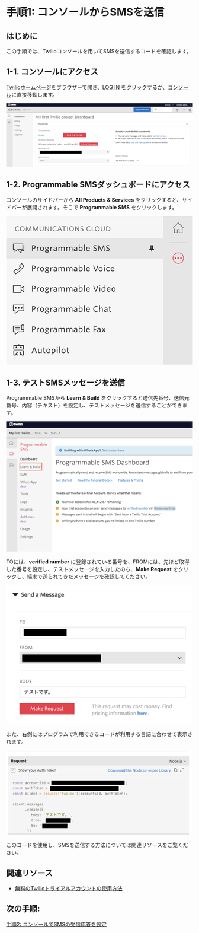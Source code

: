 #  手順1: コンソールからSMSを送信
## はじめに
この手順では、Twilioコンソールを用いてSMSを送信するコードを確認します。

## 1-1. コンソールにアクセス
[Twilioホームページ](https://www.twilio.com/)をブラウザーで開き、[LOG IN](https://www.twilio.com/login) をクリックするか、[コンソール](https://www.twilio.com/console)に直接移動します。

![Twilioコンソール](../assets/01-Console.png "Twilioコンソール")

## 1-2. Programmable SMSダッシュボードにアクセス
コンソールのサイドバーから __All Products & Services__ をクリックすると、サイドバーが展開されます。そこで __Programmable SMS__ をクリックします。

![Programmable SMS](../assets/02-SMS-Navigation.png "Programmable SMS")

## 1-3. テストSMSメッセージを送信
Programmable SMSから __Learn & Build__ をクリックすると送信先番号、送信元番号、内容（テキスト）を設定し、テストメッセージを送信することができます。

![Programmable SMS Dashboard](../assets/02-SMS-Dashboard.png "Programmable SMS Dashboard")

TOには、__verified number__ に登録されている番号を、FROMには、先ほど取得した番号を設定し、テストメッセージを入力したのち、__Make Request__ をクリックし、端末で送られてきたメッセージを確認してください。

![SMSの送信テスト](../assets/02-SMS-Send-Test.png "SMSの送信テスト")

また、右側にはプログラムで利用できるコードが利用する言語に合わせて表示されます。

![SMS送信コード](../assets/02-SMS-Send-Body.png "SMS送信コード")

このコードを使用し、SMSを送信する方法については関連リソースをご覧ください。

## 関連リソース

- [無料のTwilioトライアルアカウントの使用方法](https://jp.twilio.com/docs/usage/tutorials/how-to-use-your-free-trial-account)

## 次の手順:
[手順2: コンソールでSMSの受信応答を設定](./02-02-ReceiveSMS.md)